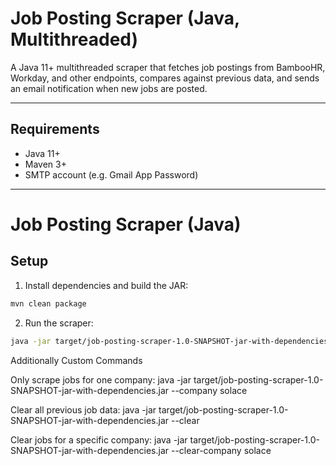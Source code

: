 # Job Posting Scraper (Java, Multithreaded)

A Java 11+ multithreaded scraper that fetches job postings from BambooHR, Workday, and other endpoints, compares against previous data, and sends an email notification when new jobs are posted.

---

## Requirements
- Java 11+
- Maven 3+
- SMTP account (e.g. Gmail App Password)

---

# Job Posting Scraper (Java)

## Setup

1. Install dependencies and build the JAR:
```bash
mvn clean package
```

2. Run the scraper:

```bash
java -jar target/job-posting-scraper-1.0-SNAPSHOT-jar-with-dependencies.jar
```


Additionally Custom Commands 

Only scrape jobs for one company:
java -jar target/job-posting-scraper-1.0-SNAPSHOT-jar-with-dependencies.jar --company solace

Clear all previous job data:
java -jar target/job-posting-scraper-1.0-SNAPSHOT-jar-with-dependencies.jar --clear

Clear jobs for a specific company:
java -jar target/job-posting-scraper-1.0-SNAPSHOT-jar-with-dependencies.jar --clear-company solace

